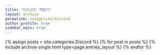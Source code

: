 ```yaml
---
title: "디스코드 개발기"
layout: archive
permalink: categories/discord
author_profile: true
sidebar_main: true
---
```



{% assign posts = site.categories.Discord %}
{% for post in posts %} {% include archive-single.html type=page.entries_layout %} {% endfor %}